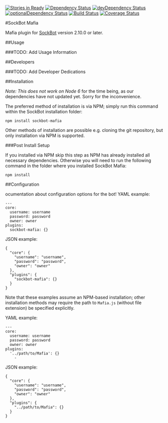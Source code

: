 [![Stories in Ready](https://badge.waffle.io/SockDrawer/sockMafia.png?label=ready&title=Ready)](https://waffle.io/SockDrawer/sockMafia)
[![Dependency Status](https://david-dm.org/yamikuronue/sockMafia/master.svg)](https://david-dm.org/yamikuronue/sockMafia/master)
[![devDependency Status](https://david-dm.org/yamikuronue/sockMafia/master/dev-status.svg)](https://david-dm.org/yamikuronue/sockMafia/master#info=devDependencies)
[![optionalDependency Status](https://david-dm.org/yamikuronue/sockMafia/master/optional-status.svg)](https://david-dm.org/yamikuronue/sockMafia/master#info=optionalDependencies)
[![Build Status](https://travis-ci.org/yamikuronue/sockMafia.svg?branch=master)](https://travis-ci.org/yamikuronue/sockMafia)
[![Coverage Status](https://coveralls.io/repos/github/yamikuronue/sockMafia/badge.svg?branch=master)](https://coveralls.io/github/yamikuronue/sockMafia?branch=master)

#SockBot Mafia

Mafia plugin for [SockBot](https://sockbot.rtfd.org/en/latest/) version 2.10.0 or later.

##Usage

###TODO: Add Usage Information

##Developers

###TODO: Add Developer Dedications

##Installation

*Note: This does not work on Node 6* for the time being, as our dependencies have not updated yet. Sorry for the inconvenience. 

The preferred method of installation is via NPM; simply run this command within the SockBot installation folder:
```
npm install sockbot-mafia
```

Other methods of installation are possible e.g. cloning the git repository, but only installation via NPM is supported.

###Post Install Setup

If you installed via NPM skip this step as NPM has already installed all necessary dependencies.
Otherwise you will need to run the following command in the folder where you installed SockBot Mafia:
```
npm install
```

##Configuration

ocumentation about configuration options for the bot!
YAML example:
```
---
core:
  username: username
  password: password
  owner: owner
plugins:
  sockbot-mafia: {}
```

JSON example:
```
{
  "core": {
    "username": "username",
    "password": "password",
    "owner": "owner"
  },
  "plugins": {
    "sockbot-mafia": {}
  }
}
```

Note that these examples assume an NPM-based installation; other installation methods may require the path to `Mafia.js` (without file extension) be specified explicitly.

YAML example:
```
---
core:
  username: username
  password: password
  owner: owner
plugins:
  '../path/to/Mafia': {}
    -
```

JSON example:
```
{
  "core": {
    "username": "username",
    "password": "password",
    "owner": "owner"
  },
  "plugins": {
    "../path/to/Mafia": {}
  }
}
```
